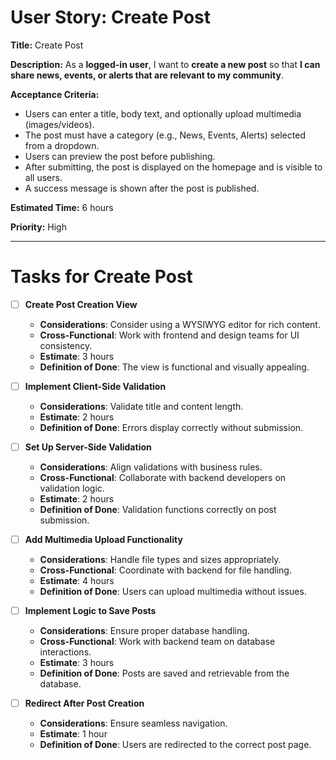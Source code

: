 # User Story: Create Post

**Title:** Create Post

**Description:**
As a **logged-in user**, I want to **create a new post** so that **I can share news, events, or alerts that are relevant to my community**.

**Acceptance Criteria:**
- Users can enter a title, body text, and optionally upload multimedia (images/videos).
- The post must have a category (e.g., News, Events, Alerts) selected from a dropdown.
- Users can preview the post before publishing.
- After submitting, the post is displayed on the homepage and is visible to all users.
- A success message is shown after the post is published.

**Estimated Time:** 6 hours

**Priority:** High

---

# Tasks for Create Post
- [ ] **Create Post Creation View**
  - **Considerations**: Consider using a WYSIWYG editor for rich content.
  - **Cross-Functional**: Work with frontend and design teams for UI consistency.
  - **Estimate**: 3 hours
  - **Definition of Done**: The view is functional and visually appealing.

- [ ] **Implement Client-Side Validation**
  - **Considerations**: Validate title and content length.
  - **Estimate**: 2 hours
  - **Definition of Done**: Errors display correctly without submission.

- [ ] **Set Up Server-Side Validation**
  - **Considerations**: Align validations with business rules.
  - **Cross-Functional**: Collaborate with backend developers on validation logic.
  - **Estimate**: 2 hours
  - **Definition of Done**: Validation functions correctly on post submission.

- [ ] **Add Multimedia Upload Functionality**
  - **Considerations**: Handle file types and sizes appropriately.
  - **Cross-Functional**: Coordinate with backend for file handling.
  - **Estimate**: 4 hours
  - **Definition of Done**: Users can upload multimedia without issues.

- [ ] **Implement Logic to Save Posts**
  - **Considerations**: Ensure proper database handling.
  - **Cross-Functional**: Work with backend team on database interactions.
  - **Estimate**: 3 hours
  - **Definition of Done**: Posts are saved and retrievable from the database.

- [ ] **Redirect After Post Creation**
  - **Considerations**: Ensure seamless navigation.
  - **Estimate**: 1 hour
  - **Definition of Done**: Users are redirected to the correct post page.
